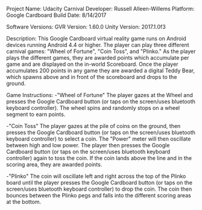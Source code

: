 Project Name: Udacity Carnival
Developer: Russell Alleen-Willems
Platform: Google Cardboard
Build Date: 8/14/2017

Software Versions:
GVR Version: 1.60.0
Unity Version: 2017.1.0f3

Description:
This Google Cardboard virtual reality game runs on Android devices running Android 4.4 or higher. The player can play three different carnival games: "Wheel of Fortune", "Coin Toss", and "Plinko." As the player plays the different games, they are awarded points which accumulate per game and are displayed on the in-world Scoreboard. Once the player accumulates 200 points in any game they are awarded a digital Teddy Bear, which spawns above and in front of the scoreboard and drops to the ground.

Game Instructions:
-"Wheel of Fortune"
The player gazes at the Wheel and presses the Google Cardboard button (or taps on the screen/uses bluetooth keyboard controller). The wheel spins and randomly stops on a wheel segment to earn points.

-"Coin Toss"
The player gazes at the pile of coins on the ground, then presses the Google Cardboard button (or taps on the screen/uses bluetooth keyboard controller) to select a coin. The "Power" meter will then oscillate between high and low power. The player then presses the Google Cardboard button (or taps on the screen/uses bluetooth keyboard controller) again to toss the coin. If the coin lands above the line and in the scoring area, they are awarded points.

-"Plinko"
The coin will oscillate left and right across the top of the Plinko board until the player presses the Google Cardboard button (or taps on the screen/uses bluetooth keyboard controller) to drop the coin. The coin then bounces between the Plinko pegs and falls into the different scoring areas at the bottom.
